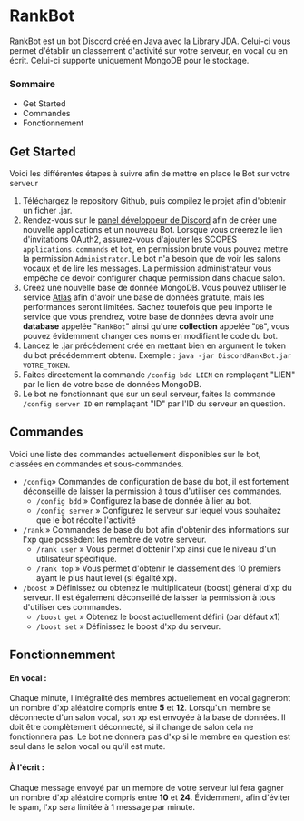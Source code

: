 # RankBot
RankBot est un bot Discord créé en Java avec la Library JDA. Celui-ci vous permet d'établir un classement d'activité sur votre serveur, en vocal ou en écrit. Celui-ci supporte uniquement MongoDB pour le stockage.

### Sommaire
 - Get Started
 - Commandes
 - Fonctionnement
 
 ## Get Started
Voici les différentes étapes à suivre afin de mettre en place le Bot sur votre serveur
1. Téléchargez le repository Github, puis compilez le projet afin d'obtenir un ficher .jar.
2. Rendez-vous sur le [panel développeur de Discord](https://discord.com/developers/applications) afin de créer une nouvelle applications 
et un nouveau Bot. Lorsque vous créerez le lien d'invitations OAuth2, 
assurez-vous d'ajouter les SCOPES `applications.commands` et `bot`, en permission brute 
vous pouvez mettre la permission `Administrator`. Le bot n'a besoin que de voir les salons vocaux
et de lire les messages. La permission administrateur vous empêche de devoir configurer chaque permission dans chaque salon.
3. Créez une nouvelle base de donnée MongoDB. Vous pouvez utiliser le service [Atlas](https://www.mongodb.com/atlas) afin d'avoir une base de données
gratuite, mais les performances seront limitées. Sachez toutefois que peu importe le service que vous prendrez, votre base de données devra avoir
une **database** appelée "`RankBot`" ainsi qu'une **collection** appelée "`DB`", vous pouvez évidemment changer ces noms en modifiant le code du bot.
4. Lancez le .jar précédement créé en mettant bien en argument le token du bot précédemment obtenu.
Exemple : `java -jar DiscordRankBot.jar VOTRE_TOKEN`.
5. Faites directement la commande `/config bdd LIEN` en remplaçant "LIEN" par le lien de votre base de données MongoDB.
6. Le bot ne fonctionnant que sur un seul serveur, faites la commande `/config server ID` en remplaçant "ID" par l'ID du serveur en question.

## Commandes
Voici une liste des commandes actuellement disponibles sur le bot, classées en commandes et sous-commandes.
- `/config`» Commandes de configuration de base du bot, il est fortement déconseillé de laisser la permission à tous d'utiliser ces commandes.
  - `/config bdd` » Configurez la base de donnée à lier au bot.
  - `/config server` » Configurez le serveur sur lequel vous souhaitez que le bot récolte l'activité
- `/rank` » Commandes de base du bot afin d'obtenir des informations sur l'xp que possèdent les membre de votre serveur.
  - `/rank user` » Vous permet d'obtenir l'xp ainsi que le niveau d'un utilisateur spécifique.
  - `/rank top` » Vous permet d'obtenir le classement des 10 premiers ayant le plus haut level (si égalité xp).
- `/boost` » Définissez ou obtenez le multiplicateur (boost) général d'xp du serveur. Il est également déconseillé de laisser la permission à tous 
d'utiliser ces commandes.
  - `/boost get` » Obtenez le boost actuellement défini (par défaut x1)
  - `/boost set` » Définissez le boost d'xp du serveur.
  
## Fonctionnemment
#### En vocal :
Chaque minute, l'intégralité des membres actuellement en vocal gagneront un nombre d'xp aléatoire compris entre **5** et **12**.
Lorsqu'un membre se déconnecte d'un salon vocal, son xp est envoyée à la base de données. Il doit être complètement déconnecté, si il change de salon
cela ne fonctionnera pas. Le bot ne donnera pas d'xp si le membre en question est seul dans le salon vocal ou qu'il est mute.
#### À l'écrit :
Chaque message envoyé par un membre de votre serveur lui fera gagner un nombre d'xp aléatoire compris entre **10** et **24**.
Évidemment, afin d'éviter le spam, l'xp sera limitée à 1 message par minute.
